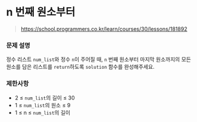# n 번째 원소부터

> https://school.programmers.co.kr/learn/courses/30/lessons/181892

### 문제 설명

정수 리스트 `num_list`와 정수 `n`이 주어질 때, `n` 번째 원소부터 마지막 원소까지의 모든 원소를 담은 리스트를 `return`하도록 `solution` 함수를 완성해주세요.

### 제한사항

- 2 ≤ `num_list`의 길이 ≤ 30
- 1 ≤ `num_list`의 원소 ≤ 9
- 1 ≤ n ≤ `num_list`의 길이
